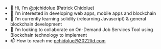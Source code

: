 - 👋 Hi, I’m @pjchidolue (Patrick Chidolue)
- 👀 I’m interested in developing web apps, mobile apps and blockchain
- 🌱 I’m currently learning solidity (relearning Javascript) & general blockchain development
- 💞️ I’m looking to collaborate on On-Demand Job Services Tool using Blockchain technology to implement
- 📫 How to reach me pchidolue@2022ltd.com

<!---
pjchidolue/pjchidolue is a ✨ special ✨ repository because its `README.md` (this file) appears on your GitHub profile.
You can click the Preview link to take a look at your changes.
--->
